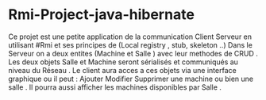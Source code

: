 # Rmi-Project-java-hibernate

Ce projet est une petite application de la communication Client Serveur en utilisant #Rmi et ses principes de (Local registry , stub, skeleton ..)
Dans le Serveur on a deux entites (Machine et Salle ) avec leur methodes de CRUD .
Les deux objets Salle et Machine seront sérialisés et communiqués au niveau du Réseau .
Le client aura acces a ces objets via une interface graphique ou il peut :
                 Ajouter
                 Modifier 
                 Supprimer
une machine ou bien une salle .
Il pourra aussi afficher les machines disponibles par Salle .

